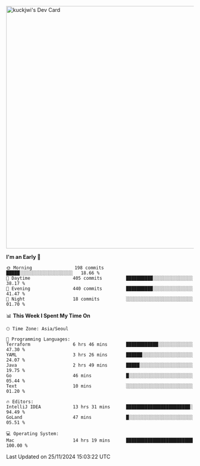 <a href="https://app.daily.dev/kuckhwancho"><img src="https://api.daily.dev/devcards/v2/efef39c8028947428b3c0b486b9cd9b6.png?r=iz2&type=wide" width="652" alt="kuckjwi's Dev Card"/></a>

<!--START_SECTION:waka-->
**I'm an Early 🐤** 

```text
🌞 Morning                198 commits         █████░░░░░░░░░░░░░░░░░░░░   18.66 % 
🌆 Daytime                405 commits         ██████████░░░░░░░░░░░░░░░   38.17 % 
🌃 Evening                440 commits         ██████████░░░░░░░░░░░░░░░   41.47 % 
🌙 Night                  18 commits          ░░░░░░░░░░░░░░░░░░░░░░░░░   01.70 % 
```


📊 **This Week I Spent My Time On** 

```text
🕑︎ Time Zone: Asia/Seoul

💬 Programming Languages: 
Terraform                6 hrs 46 mins       ████████████░░░░░░░░░░░░░   47.30 % 
YAML                     3 hrs 26 mins       ██████░░░░░░░░░░░░░░░░░░░   24.07 % 
Java                     2 hrs 49 mins       █████░░░░░░░░░░░░░░░░░░░░   19.75 % 
Go                       46 mins             █░░░░░░░░░░░░░░░░░░░░░░░░   05.44 % 
Text                     10 mins             ░░░░░░░░░░░░░░░░░░░░░░░░░   01.20 % 

🔥 Editors: 
IntelliJ IDEA            13 hrs 31 mins      ████████████████████████░   94.49 % 
GoLand                   47 mins             █░░░░░░░░░░░░░░░░░░░░░░░░   05.51 % 

💻 Operating System: 
Mac                      14 hrs 19 mins      █████████████████████████   100.00 % 
```


 Last Updated on 25/11/2024 15:03:22 UTC
<!--END_SECTION:waka-->
